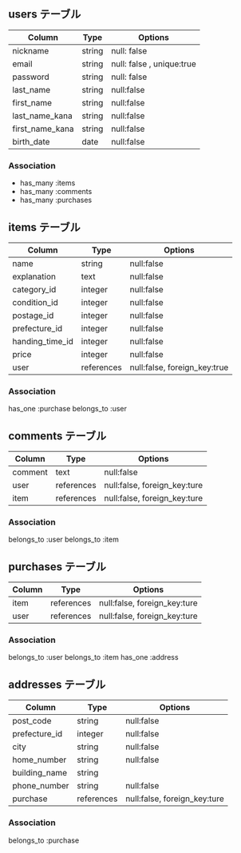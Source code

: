 ## users テーブル

| Column   | Type   | Options     |
| -------- | ------ | ----------- |
| nickname | string | null: false |
| email    | string | null: false , unique:true|
| password | string | null: false|
| last_name | string | null:false|
| first_name | string | null:false|
| last_name_kana | string | null:false|
| first_name_kana | string |null:false|
| birth_date | date | null:false|

### Association

- has_many :items
- has_many :comments
- has_many :purchases

## items テーブル

| Column   | Type   | Options     |
| -------- | ------ | ----------- |
| name | string | null:false|
| explanation | text |  null:false|
| category_id | integer | null:false|
| condition_id | integer | null:false|
| postage_id | integer | null:false|
| prefecture_id | integer | null:false|
| handing_time_id | integer | null:false|
| price | integer | null:false|
| user | references | null:false, foreign_key:true|

### Association

has_one :purchase
belongs_to :user

## comments テーブル

| Column   | Type   | Options     |
| -------- | ------ | ----------- |
| comment | text | null:false|
| user | references | null:false, foreign_key:ture|
| item | references | null:false, foreign_key:ture|

### Association

belongs_to :user
belongs_to :item


## purchases テーブル

| Column   | Type   | Options     |
| -------- | ------ | ----------- |
| item | references | null:false, foreign_key:ture|
| user | references | null:false, foreign_key:ture|

### Association

belongs_to :user
belongs_to :item
has_one :address

## addresses テーブル

| Column   | Type   | Options     |
| -------- | ------ | ----------- |
| post_code | string | null:false|
| prefecture_id | integer | null:false|
| city | string | null:false|
| home_number | string | null:false|
| building_name | string ||
| phone_number | string | null:false|
| purchase | references | null:false, foreign_key:ture|

### Association

belongs_to :purchase

